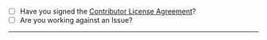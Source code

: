 - [ ] Have you signed the [Contributor License Agreement](https://cla.opensource.microsoft.com/microsoft/winget-pkgs)?
- [ ] Are you working against an Issue?

-----
